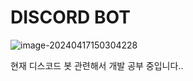 # DISCORD BOT

![image-20240417150304228](C:\Users\iwm\AppData\Roaming\Typora\typora-user-images\image-20240417150304228.png)

현재 디스코드 봇 관련해서 개발 공부 중입니다..
